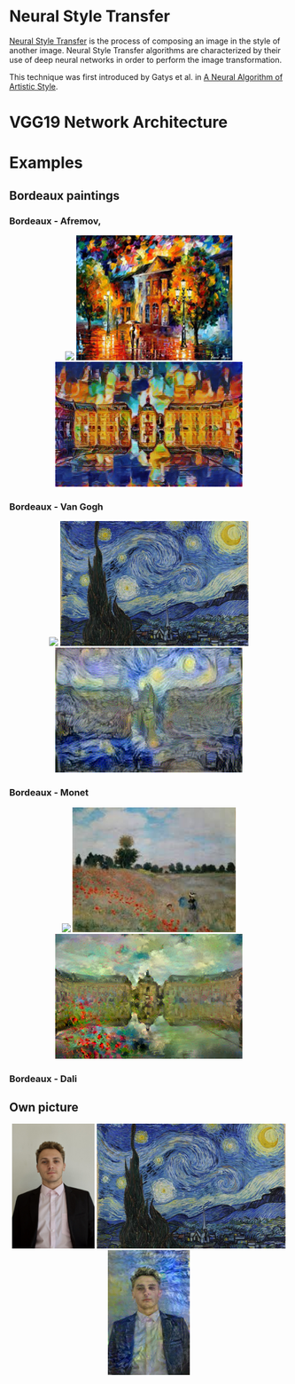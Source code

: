 # Neural Style Transfer

[Neural Style Transfer](https://en.wikipedia.org/wiki/Neural_Style_Transfer) is the process of composing an image in the style of another image. Neural Style Transfer algorithms are characterized by their use of deep neural networks in order to perform the image transformation. 

This technique was first introduced by Gatys et al. in [A Neural Algorithm of Artistic Style](https://arxiv.org/abs/1508.06576). 

# VGG19 Network Architecture


# Examples
## Bordeaux paintings

### Bordeaux - Afremov, 

<div align='center'>
  <img src='content images/bordeaux.jpg' height="225px">
  <img src='style images/afremov.jpeg' height="225px">
  <img src='NST Paintings/bdx_afremov_stylized.png' height="225px">
</div>

### Bordeaux - Van Gogh

<div align='center'>
  <img src='content images/bordeaux.jpg' height="225px">
  <img src='style images/vangogh.jpeg' height="225px">
  <img src='NST Paintings/van_gogh2.png' height="225px">
</div>

### Bordeaux - Monet 

<div align='center'>
  <img src='content images/bordeaux.jpg' height="225px">
  <img src='style images/monet.jpeg' height="225px">
  <img src='NST Paintings/monet_bdx.png' height="225px">
</div>

### Bordeaux - Dali  
## Own picture

<div align='center'>
  <img src='content images/PP Linkedin.jpg' height="225px">
  <img src='style images/vangogh.jpeg' height="225px">
  <img src='NST Paintings/van_gogh (1).png' height="225px">
</div>

